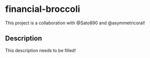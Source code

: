 # financial-broccoli
This project is a collaboration with @Sato890 and @asymmetricoral!

## Description
This description needs to be filled!